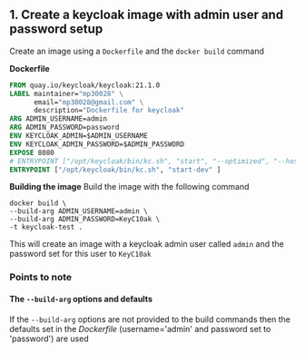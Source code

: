 ## 1. Create a keycloak image with admin user and password setup

Create an image using a `Dockerfile` and the `docker build` command

**Dockerfile**
```dockerfile {.line-numbers}
FROM quay.io/keycloak/keycloak:21.1.0
LABEL maintainer="mp30028" \
      email="mp30028@gmail.com" \
      description="Dockerfile for keycloak"
ARG ADMIN_USERNAME=admin
ARG ADMIN_PASSWORD=password
ENV KEYCLOAK_ADMIN=$ADMIN_USERNAME
ENV KEYCLOAK_ADMIN_PASSWORD=$ADMIN_PASSWORD
EXPOSE 8080
# ENTRYPOINT ["/opt/keycloak/bin/kc.sh", "start", "--optimized", "--hostname-port=18008" ]
ENTRYPOINT ["/opt/keycloak/bin/kc.sh", "start-dev" ]
```


**Building the image**
Build the image with the following command
```
docker build \
--build-arg ADMIN_USERNAME=admin \
--build-arg ADMIN_PASSWORD=KeyC10ak \
-t keycloak-test .
```
This will create an image with a keycloak admin user called `admin` and the password set for this user to `KeyC10ak `

### Points to note
#### The `--build-arg`  options and defaults
If the `--build-arg` options are not provided to the build commands then the defaults set in the *Dockerfile* (username='admin' and password set to 'password') are used